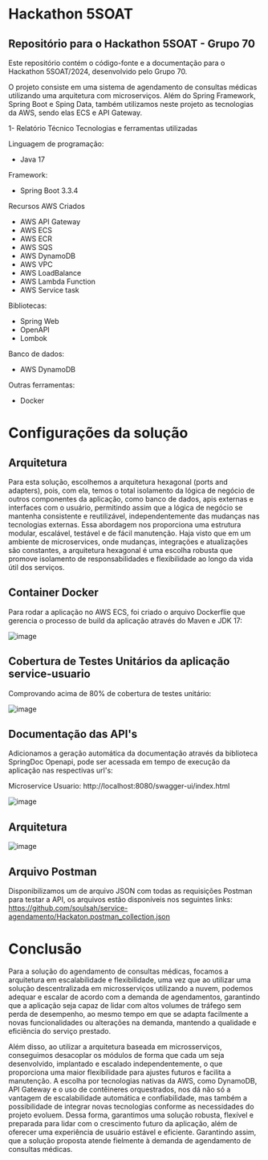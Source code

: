 # Hackathon 5SOAT

## Repositório para o Hackathon 5SOAT - Grupo 70

Este repositório contém o código-fonte e a documentação para o Hackathon 5SOAT/2024, desenvolvido pelo Grupo 70.

O projeto consiste em uma sistema de agendamento de consultas médicas utilizando uma arquitetura com microserviços. Além do Spring Framework, Spring Boot e Sping Data, também utilizamos neste projeto as tecnologias da AWS, sendo elas ECS e API Gateway.

1- Relatório Técnico
Tecnologias e ferramentas utilizadas

Linguagem de programação:

- Java 17

Framework:

- Spring Boot 3.3.4

Recursos AWS Criados
- AWS API Gateway
- AWS ECS
- AWS ECR
- AWS SQS
- AWS DynamoDB
- AWS VPC
- AWS LoadBalance
- AWS Lambda Function
- AWS Service task

Bibliotecas:

- Spring Web
- OpenAPI
- Lombok

Banco de dados:

- AWS DynamoDB

Outras ferramentas:

- Docker

# Configurações da solução

## Arquitetura

Para esta solução, escolhemos a arquitetura hexagonal (ports and adapters), pois, com ela, temos o total isolamento da lógica de negócio de outros componentes da aplicação, como banco de dados, apis externas e interfaces com o usuário, permitindo assim que a lógica de negócio se mantenha consistente e reutilizável, independentemente das mudanças nas tecnologias externas.
Essa abordagem nos proporciona uma estrutura modular, escalável, testável e de fácil manutenção. Haja visto que em um ambiente de microservices, onde mudanças, integrações e atualizações são constantes, a arquitetura hexagonal é uma escolha robusta que promove isolamento de responsabilidades e flexibilidade ao longo da vida útil dos serviços.

## Container Docker

Para rodar a aplicação no AWS ECS, foi criado o arquivo Dockerflie que gerencia o processo de build da aplicação através do Maven e JDK 17:

![image](https://github.com/user-attachments/assets/38ee4d73-5cc6-47cd-88ce-3c923611ba22)

## Cobertura de Testes Unitários da aplicação service-usuario

Comprovando acima de 80% de cobertura de testes unitário:

![image](https://github.com/user-attachments/assets/8e5b3d82-f90e-4eb6-9205-f0fc6ab69bec)

## Documentação das API's

Adicionamos a geração automática da documentação através da biblioteca SpringDoc Openapi, pode ser acessada em tempo de execução da aplicação nas respectivas url's: 

Microservice Usuario:  http://localhost:8080/swagger-ui/index.html

![image](https://github.com/user-attachments/assets/8df7d9ec-762b-4ea9-9189-37e0f5dd86f4)

## Arquitetura

![image](https://github.com/user-attachments/assets/ab99b154-a2aa-4604-a401-4e06b5c03bf1)

## Arquivo Postman

Disponibilizamos um de arquivo JSON com todas as requisições Postman para testar a API, os arquivos estão disponíveis nos seguintes links:
https://github.com/soulsah/service-agendamento/Hackaton.postman_collection.json

# Conclusão

Para a solução do agendamento de consultas médicas, focamos a arquitetura em escalabilidade e flexibilidade, uma vez que ao utilizar uma solução descentralizada em microsserviços utilizando a nuvem, podemos adequar e escalar de acordo com a demanda de agendamentos, garantindo que a aplicação seja capaz de lidar com altos volumes de tráfego sem perda de desempenho, ao mesmo tempo em que se adapta facilmente a novas funcionalidades ou alterações na demanda, mantendo a qualidade e eficiência do serviço prestado.

Além disso, ao utilizar a arquitetura baseada em microsserviços, conseguimos desacoplar os módulos de forma que cada um seja desenvolvido, implantado e escalado independentemente, o que proporciona uma maior flexibilidade para ajustes futuros e facilita a manutenção. A escolha por tecnologias nativas da AWS, como DynamoDB, API Gateway e o uso de contêineres orquestrados, nos dá não só a vantagem de escalabilidade automática e confiabilidade, mas também a possibilidade de integrar novas tecnologias conforme as necessidades do projeto evoluem. Dessa forma, garantimos uma solução robusta, flexível e preparada para lidar com o crescimento futuro da aplicação, além de oferecer uma experiência de usuário estável e eficiente. Garantindo assim, que a solução proposta atende fielmente à demanda de agendamento de consultas médicas.

